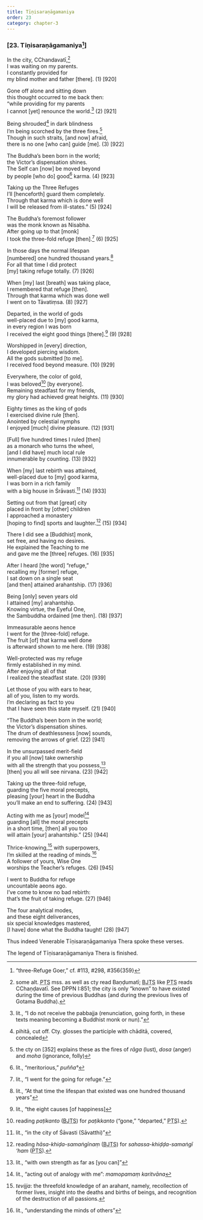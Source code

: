 ```yaml
---
title: Tīṇisaraṇāgamaniya
order: 23
category: chapter-3
---
```


### \[23. Tīṇisaraṇāgamaniya[^1]\]

In the city, <span class="diacritics" data-state="on">C</span><span class="no-diacritics" data-state="off">Ch</span>andavatī,[^2]  
I was waiting on my parents.  
I constantly provided for  
my blind mother and father \[there\]. (1) \[920\]

Gone off alone and sitting down  
this thought occurred to me back then:  
“while providing for my parents  
I cannot \[yet\] renounce the world.[^3] (2) \[921\]

Being shrouded[^4] in dark blindness  
I’m being scorched by the three fires.[^5]  
Though in such straits, \[and now\] afraid,  
there is no one \[who can\] guide \[me\]. (3) \[922\]

The Buddha’s been born in the world;  
the Victor’s dispensation shines.  
The Self can \[now\] be moved beyond  
by people \[who do\] good[^6] karma. (4) \[923\]

Taking up the Three Refuges  
I’ll \[henceforth\] guard them completely.  
Through that karma which is done well  
I will be released from ill-states.” (5) \[924\]

The Buddha’s foremost follower  
was the monk known as Nisabha.  
After going up to that \[monk\]  
I took the three-fold refuge \[then\].[^7] (6) \[925\]

In those days the normal lifespan  
\[numbered\] one hundred thousand years.[^8]  
For all that time I did protect  
\[my\] taking refuge totally. (7) \[926\]

When \[my\] last \[breath\] was taking place,  
I remembered that refuge \[then\].  
Through that karma which was done well  
I went on to Tāvatiṃsa. (8) \[927\]

Departed, in the world of gods  
well-placed due to \[my\] good karma,  
in every region I was born  
I received the eight good things \[there\].[^9] (9) \[928\]

Worshipped in \[every\] direction,  
I developed piercing wisdom.  
All the gods submitted \[to me\].  
I received food beyond measure. (10) \[929\]

Everywhere, the color of gold,  
I was beloved[^10] \[by everyone\].  
Remaining steadfast for my friends,  
my glory had achieved great heights. (11) \[930\]

Eighty times as the king of gods  
I exercised divine rule \[then\].  
Anointed by celestial nymphs  
I enjoyed \[much\] divine pleasure. (12) \[931\]

\[Full\] five hundred times I ruled \[then\]  
as a monarch who turns the wheel,  
\[and I did have\] much local rule  
innumerable by counting. (13) \[932\]

When \[my\] last rebirth was attained,  
well-placed due to \[my\] good karma,  
I was born in a rich family  
with a big house in Śrāvasti.[^11] (14) \[933\]

Setting out from that \[great\] city  
placed in front by \[other\] children  
I approached a monastery  
\[hoping to find\] sports and laughter.[^12] (15) \[934\]

There I did see a \[Buddhist\] monk,  
set free, and having no desires.  
He explained the Teaching to me  
and gave me the \[three\] refuges. (16) \[935\]

After I heard \[the word\] “refuge,”  
recalling my \[former\] refuge,  
I sat down on a single seat  
\[and then\] attained arahantship. (17) \[936\]

Being \[only\] seven years old  
I attained \[my\] arahantship.  
Knowing virtue, the Eyeful One,  
the Sambuddha ordained \[me then\]. (18) \[937\]

Immeasurable aeons hence  
I went for the \[three-fold\] refuge.  
The fruit \[of\] that karma well done  
is afterward shown to me here. (19) \[938\]

Well-protected was my refuge  
firmly established in my mind.  
After enjoying all of that  
I realized the steadfast state. (20) \[939\]

Let those of you with ears to hear,  
all of you, listen to my words.  
I’m declaring as fact to you  
that I have seen this state myself. (21) \[940\]

“The Buddha’s been born in the world;  
the Victor’s dispensation shines.  
The drum of deathlessness \[now\] sounds,  
removing the arrows of grief. (22) \[941\]

In the unsurpassed merit-field  
if you all \[now\] take ownership  
with all the strength that you possess,[^13]  
\[then\] you all will see nirvana. (23) \[942\]

Taking up the three-fold refuge,  
guarding the five moral precepts,  
pleasing \[your\] heart in the Buddha  
you’ll make an end to suffering. (24) \[943\]

Acting with me as \[your\] model[^14]  
guarding \[all\] the moral precepts  
in a short time, \[then\] all you too  
will attain \[your\] arahantship.” (25) \[944\]

Thrice-knowing,[^15] with superpowers,  
I’m skilled at the reading of minds.[^16]  
A follower of yours, Wise One  
worships the Teacher’s refuges. (26) \[945\]

I went to Buddha for refuge  
uncountable aeons ago.  
I’ve come to know no bad rebirth:  
that’s the fruit of taking refuge. (27) \[946\]

The four analytical modes,  
and these eight deliverances,  
six special knowledges mastered,  
\[I have\] done what the Buddha taught! (28) \[947\]

Thus indeed Venerable Tīṇisaraṇāgamaniya Thera spoke these verses.

The legend of Tīṇisaraṇāgamaniya Thera is finished.

[^1]: “three-Refuge Goer,” cf. \#113, \#298, \#356{359}

[^2]: some alt. <abbr title="Pali Text Society">PTS</abbr> mss. as well as cty read Baṇḍumatī; <abbr title="Buddha Jayanthi Tripitaka Series">BJTS</abbr> like <abbr title="Pali Text Society">PTS</abbr> reads <span class="diacritics" data-state="on">C</span><span class="no-diacritics" data-state="off">Ch</span>aṇḍavatī. See DPPN I:851; the city is only “known” to have existed during the time of previous Buddhas (and during the previous lives of Gotama Buddha).

[^3]: lit., “I do not receive the pabbajja (renunciation, going forth, in these texts meaning becoming a Buddhist monk or nun).”

[^4]: pihitā, cut off. Cty. glosses the participle with chāditā, covered, concealed

[^5]: the cty on \[352\] explains these as the fires of *rāga* (lust), *dosa* (anger) and *moha* (ignorance, folly)

[^6]: lit., “meritorious,” *puñña°*

[^7]: lit., “I went for the going for refuge.”

[^8]: lit., “At that time the lifespan that existed was one hundred thousand years”

[^9]: lit., “the eight causes \[of happiness\]

[^10]: reading *paṭikanto* (<abbr title="Buddha Jayanthi Tripitaka Series">BJTS</abbr>) for *paṭikkanto* (“gone,” “departed,” <abbr title="Pali Text Society">PTS</abbr>).

[^11]: lit., “in the city of Śāvasti (Sāvatthi)”

[^12]: reading *hāsa-khiḍa-samaṅgīnaṃ* (<abbr title="Buddha Jayanthi Tripitaka Series">BJTS</abbr>) for *sahassa-khiḍḍa-samaṅgī ‘ham* (<abbr title="Pali Text Society">PTS</abbr>).

[^13]: lit., “with own strength as far as \[you can\]”

[^14]: lit., “acting out of analogy with me”: *mamopamaṃ karitvāna*

[^15]: *tevijja*: the threefold knowledge of an arahant, namely, recollection of former lives, insight into the deaths and births of beings, and recognition of the destruction of all passions.

[^16]: lit., “understanding the minds of others”
